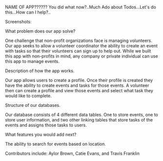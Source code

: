 NAME OF APP?????? You did what now?..Much Ado about Todos...Let's do this...How can I help?..

Screenshots:

What problem does our app solve?

One challenge that non-profit organizations face is managing volunteers. Our app seeks to allow a volunteer coordinator the ability to create an event with tasks so that their volunteers can sign up to help out. While we built this app with non-profits in mind, any company or private individual can use this app to manage events. 


Description of how the app works.

Our app allows users to create a profile. Once their profile is created they have the ability to create events and tasks for those events. A volunteer then can create a profile and view those events and select what task they would like to complete. 


Structure of our databases. 

Our database consists of 4 different data tables. One to store events, one to store user information, and two other linking tables that store tasks of the events and assigns those tasks to users. 


What features you would add next?

The ability to search for events based on location. 



Contributors include:
Aylor Brown, Catie Evans, and Travis Franklin
